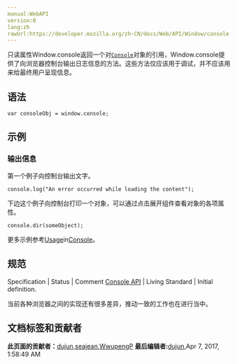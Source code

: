 ```yaml
---
manual:WebAPI
version:0
lang:zh
rawUrl:https://developer.mozilla.org/zh-CN/docs/Web/API/Window/console
---
```






只读属性Window.console返回一个对[`Console`](%2618 "下面介绍对象可用的方法以及对应方法的使用示例。")对象的引用，Window.console提供了向浏览器控制台输出日志信息的方法。这些方法仅应该用于调试，并不应该用来给最终用户呈现信息。


## 语法<a name="Syntax"></a>

```
var consoleObj = window.console;

```

## 示例<a name="Example"></a>

### 输出信息<a name="输出信息"></a>


第一个例子向控制台输出文字。


```
console.log("An error occurred while loading the content");
```


下边这个例子向控制台打印一个对象，可以通过点击展开组件查看对象的各项属性。


```
console.dir(someObject);
```


更多示例参考[Usage](%23861 "The Console object provides access to the browser's debugging console (e.g., the Web Console in Firefox). The specifics of how it works vary from browser to browser, but there is a de facto set of features that are typically provided.")in[Console](%23862 "The Console object provides access to the browser's debugging console (e.g., the Web Console in Firefox). The specifics of how it works vary from browser to browser, but there is a de facto set of features that are typically provided.")。


## 规范<a name="规范"></a>
Specification | Status | Comment 
[Console API](%23863 "Console API") | Living Standard | Initial definition. 



当前各种浏览器之间的实现还有很多差异，推动一致的工作也在进行当中。





## 文档标签和贡献者
**此页面的贡献者：**[dujun](%23864 ""),[seajean](%23865 ""),[WwupengP](%23866 "")
**最后编辑者:**[dujun](%23864 ""),<time>Apr 7, 2017, 1:58:49 AM</time>


